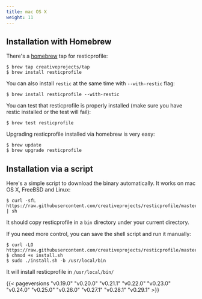 ```yaml
---
title: mac OS X
weight: 11
---
```


## Installation with Homebrew

There's a [homebrew](https://brew.sh/) tap for resticprofile:

```shell
$ brew tap creativeprojects/tap
$ brew install resticprofile
```

You can also install `restic` at the same time with `--with-restic` flag:

```shell
$ brew install resticprofile --with-restic
```

You can test that resticprofile is properly installed (make sure you have restic installed or the test will fail):

```shell
$ brew test resticprofile
```

Upgrading resticprofile installed via homebrew is very easy:

```shell
$ brew update
$ brew upgrade resticprofile
```

## Installation via a script

Here's a simple script to download the binary automatically. It works on mac OS X, FreeBSD and Linux:

```shell
$ curl -sfL https://raw.githubusercontent.com/creativeprojects/resticprofile/master/install.sh | sh
```

It should copy resticprofile in a `bin` directory under your current directory.

If you need more control, you can save the shell script and run it manually:

```shell
$ curl -LO https://raw.githubusercontent.com/creativeprojects/resticprofile/master/install.sh
$ chmod +x install.sh
$ sudo ./install.sh -b /usr/local/bin
```

It will install resticprofile in `/usr/local/bin/`

{{< pageversions "v0.19.0" "v0.20.0" "v0.21.1" "v0.22.0" "v0.23.0" "v0.24.0" "v0.25.0" "v0.26.0" "v0.27.1" "v0.28.1" "v0.29.1" >}}
